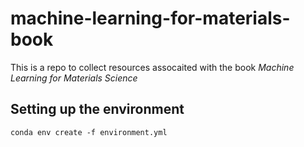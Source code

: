 # machine-learning-for-materials-book

This is a repo to collect resources assocaited with the book *Machine Learning for Materials Science*

## Setting up the environment

```
conda env create -f environment.yml
```
